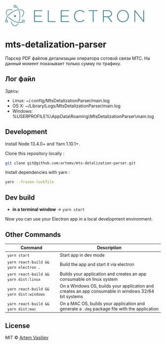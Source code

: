 [![Electron Logo](./logo-electron.jpg)](https://electron.atom.io/)

# mts-detalization-parser
Парсер PDF файлов детализации оператора сотовой связи МТС. На данный момент показывает только сумму по трафику. 

## Лог файл

Здесь:
* Linux: ~/.config/MtsDetalizationParser/main.log
* OS X: ~/Library/Logs/MtsDetalizationParser/main.log
* Windows: %USERPROFILE%\AppData\Roaming\MtsDetalizationParser\main.log
 
## Development

Install Node 13.4.0+ and Yarn 1.10.1+.

Clone this repository locally :

``` bash
git clone git@github.com:artemv/mts-detalization-parser.git
```

Install dependencies with yarn :

``` bash
yarn --frozen-lockfile
```

## Dev build

- **in a terminal window** -> `yarn start`  

Now you can use your Electron app in a local development environment.

## Other Commands

|Command|Description|
|--|--|
|`yarn start`| Start app in dev mode |
|`yarn react-build && yarn electron .`| Build the app and start it via electron
|`yarn react-build && yarn dist:linux`| Builds your application and creates an app consumable on linux system |
|`yarn react-build && yarn dist:windows`| On a Windows OS, builds your application and creates an app consumable in windows 32/64 bit systems |
|`yarn react-build && yarn dist:mac`|  On a MAC OS, builds your application and generate a `.dmg` package file with the application

## License

MIT © [Artem Vasiliev](https://github.com/artemv)

